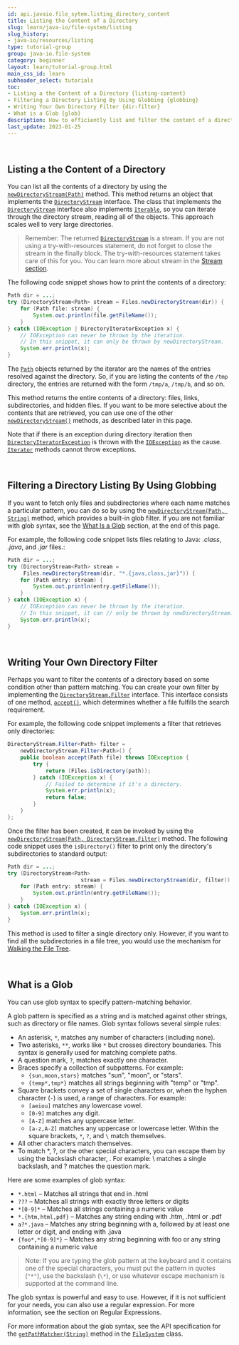 ```yaml
---
id: api.javaio.file_sytem.listing_directory_content
title: Listing the Content of a Directory
slug: learn/java-io/file-system/listing
slug_history:
- java-io/resources/listing
type: tutorial-group
group: java-io.file-system
category: beginner
layout: learn/tutorial-group.html
main_css_id: learn
subheader_select: tutorials
toc:
- Listing a the Content of a Directory {listing-content}
- Filtering a Directory Listing By Using Globbing {globbing}
- Writing Your Own Directory Filter {dir-filter}
- What is a Glob {glob}
description: How to efficiently list and filter the content of a directory on a file system.
last_update: 2023-01-25
---
```



<a id="listing-content">&nbsp;</a>
## Listing a the Content of a Directory

You can list all the contents of a directory by using the [`newDirectoryStream(Path)`](javadoc:Files.createTempDirectory(String,FileAttribute...)) method. This method returns an object that implements the [`DirectoryStream`](javadoc:DirectoryStream) interface. The class that implements the [`DirectoryStream`](javadoc:DirectoryStream) interface also implements [`Iterable`](javadoc:Iterable), so you can iterate through the directory stream, reading all of the objects. This approach scales well to very large directories.

> Remember: The returned [`DirectoryStream`](javadoc:DirectoryStream) is a stream. If you are not using a try-with-resources statement, do not forget to close the stream in the finally block. The try-with-resources statement takes care of this for you. You can learn more about stream in the [Stream section](id:api.stream).

The following code snippet shows how to print the contents of a directory:

```java
Path dir = ...;
try (DirectoryStream<Path> stream = Files.newDirectoryStream(dir)) {
    for (Path file: stream) {
        System.out.println(file.getFileName());
    }
} catch (IOException | DirectoryIteratorException x) {
    // IOException can never be thrown by the iteration.
    // In this snippet, it can only be thrown by newDirectoryStream.
    System.err.println(x);
}
```

The [`Path`](javadoc:Path) objects returned by the iterator are the names of the entries resolved against the directory. So, if you are listing the contents of the `/tmp` directory, the entries are returned with the form `/tmp/a`, `/tmp/b`, and so on.

This method returns the entire contents of a directory: files, links, subdirectories, and hidden files. If you want to be more selective about the contents that are retrieved, you can use one of the other [`newDirectoryStream()`](javadoc:Files.newDirectoryStream(Path)) methods, as described later in this page.

Note that if there is an exception during directory iteration then [`DirectoryIteratorException`](javadoc:DirectoryIteratorException) is thrown with the [`IOException`](javadoc:IOException) as the cause. [`Iterator`](javadoc:Iterator) methods cannot throw exceptions.


<a id="globbing">&nbsp;</a>
## Filtering a Directory Listing By Using Globbing

If you want to fetch only files and subdirectories where each name matches a particular pattern, you can do so by using the [`newDirectoryStream(Path, String)`](javadoc:Files.newDirectoryStream(Path,String)) method, which provides a built-in glob filter. If you are not familiar with glob syntax, see the [What Is a Glob](id:api.javaio.file_sytem.listing_directory_content#glob) section, at the end of this page.

For example, the following code snippet lists files relating to Java: _.class_, _.java_, and _.jar_ files.:

```java
Path dir = ...;
try (DirectoryStream<Path> stream =
     Files.newDirectoryStream(dir, "*.{java,class,jar}")) {
    for (Path entry: stream) {
        System.out.println(entry.getFileName());
    }
} catch (IOException x) {
    // IOException can never be thrown by the iteration.
    // In this snippet, it can // only be thrown by newDirectoryStream.
    System.err.println(x);
}
```


<a id="dir-filter">&nbsp;</a>
## Writing Your Own Directory Filter

Perhaps you want to filter the contents of a directory based on some condition other than pattern matching. You can create your own filter by implementing the [`DirectoryStream.Filter`](javadoc:DirectoryStream.Filter) interface. This interface consists of one method, [`accept()`](javadoc:DirectoryStream.Filter.accept()), which determines whether a file fulfills the search requirement.

For example, the following code snippet implements a filter that retrieves only directories:

```java
DirectoryStream.Filter<Path> filter =
    newDirectoryStream.Filter<Path>() {
    public boolean accept(Path file) throws IOException {
        try {
            return (Files.isDirectory(path));
        } catch (IOException x) {
            // Failed to determine if it's a directory.
            System.err.println(x);
            return false;
        }
    }
};
```

Once the filter has been created, it can be invoked by using the [`newDirectoryStream(Path, DirectoryStream.Filter)`](javadoc:Files.newDirectoryStream(Path,DirectoryStream.Filter)) method. The following code snippet uses the `isDirectory()` filter to print only the directory's subdirectories to standard output:

```java
Path dir = ...;
try (DirectoryStream<Path>
                       stream = Files.newDirectoryStream(dir, filter)) {
    for (Path entry: stream) {
        System.out.println(entry.getFileName());
    }
} catch (IOException x) {
    System.err.println(x);
}
```

This method is used to filter a single directory only. However, if you want to find all the subdirectories in a file tree, you would use the mechanism for [Walking the File Tree]().



<a id="glob">&nbsp;</a>
## What is a Glob

You can use glob syntax to specify pattern-matching behavior.

A glob pattern is specified as a string and is matched against other strings, such as directory or file names. Glob syntax follows several simple rules:

- An asterisk, `*`, matches any number of characters (including none).
- Two asterisks, `**`, works like `*` but crosses directory boundaries. This syntax is generally used for matching complete paths.
- A question mark, `?`, matches exactly one character.
- Braces specify a collection of subpatterns. For example:
    - `{sun,moon,stars}` matches "sun", "moon", or "stars".
    - `{temp*,tmp*}` matches all strings beginning with "temp" or "tmp".
- Square brackets convey a set of single characters or, when the hyphen character (`-`) is used, a range of characters. For example:
    - `[aeiou]` matches any lowercase vowel.
    - `[0-9]` matches any digit.
    - `[A-Z]` matches any uppercase letter.
    - `[a-z,A-Z]` matches any uppercase or lowercase letter.
      Within the square brackets, `*`, `?`, and `\` match themselves.
- All other characters match themselves.
- To match *, ?, or the other special characters, you can escape them by using the backslash character, \. For example: \\ matches a single backslash, and \? matches the question mark.

Here are some examples of glob syntax:

- `*.html` – Matches all strings that end in .html
- `???` – Matches all strings with exactly three letters or digits
- `*[0-9]*` – Matches all strings containing a numeric value
- `*.{htm,html,pdf}` – Matches any string ending with .htm, .html or .pdf
- `a?*.java` – Matches any string beginning with a, followed by at least one letter or digit, and ending with .java
- `{foo*,*[0-9]*}` – Matches any string beginning with foo or any string containing a numeric value

> Note: If you are typing the glob pattern at the keyboard and it contains one of the special characters, you must put the pattern in quotes (`"*"`), use the backslash (`\*`), or use whatever escape mechanism is supported at the command line.

The glob syntax is powerful and easy to use. However, if it is not sufficient for your needs, you can also use a regular expression. For more information, see the section on Regular Expressions.

For more information about the glob syntax, see the API specification for the [`getPathMatcher(String)`](javadoc:FileSystem.getPathMatcher(String)) method in the [`FileSystem`](javadoc:FileSystem) class.
